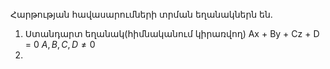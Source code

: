 
Հարթության հավասարումների տրման եղանակներն են․

1. Ստանդարտ եղանակ(հիմնականում կիրառվող)
   Ax + By + Cz + D = 0
   $A, B, C, D \neq 0$ 
2. 

